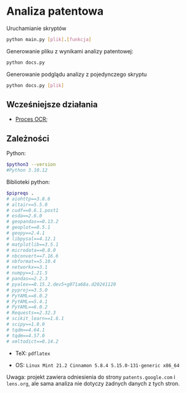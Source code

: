 Analiza patentowa
=================

Uruchamianie skryptów

```sh
python main.py [plik].[funkcja]
```

Generowanie pliku z wynikami analizy patentowej:

```sh
python docs.py
```

Generowanie podglądu analizy z pojedynczego skryptu

```sh
python docs.py [plik]
```

Wcześniejsze działania
----------------------

- [Proces OCR](https://github.com/adamAfro/UPRP/tree/OCR);



Zależności
----------

Python:

```sh
$python3 --version
#Python 3.10.12
```

Biblioteki python:

```sh
$pipreqs .
# aiohttp==3.8.6
# altair==5.5.0
# cudf==0.6.1.post1
# esda==2.6.0
# geopandas==0.13.2
# geoplot==0.5.1
# geopy==2.4.1
# libpysal==4.12.1
# matplotlib==3.5.1
# microdata==0.8.0
# nbconvert==7.16.6
# nbformat==5.10.4
# networkx==3.1
# numpy==1.21.5
# pandas==2.2.3
# pyalex==0.15.2.dev5+g071a68a.d20241120
# pyproj==3.5.0
# PyYAML==6.0.2
# PyYAML==5.4.1
# PyYAML==6.0.2
# Requests==2.32.3
# scikit_learn==1.6.1
# scipy==1.8.0
# tqdm==4.64.1
# tqdm==4.57.0
# xmltodict==0.14.2
```

- TeX: `pdflatex`

- OS: `Linux Mint 21.2 Cinnamon 5.8.4 5.15.0-131-generic x86_64`



Uwaga: projekt zawiera odniesienia do strony 
`patents.google.com` i `lens.org`, ale sama analiza
nie dotyczy żadnych danych z tych stron.
